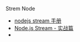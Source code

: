 Strem Node

* [nodejs stream 手册](https://github.com/jabez128/stream-handbook)
* [Node.js Stream - 实战篇](http://tech.meituan.com/stream-in-action.html?hmsr=toutiao.io&utm_medium=toutiao.io&utm_source=toutiao.io)
* 
